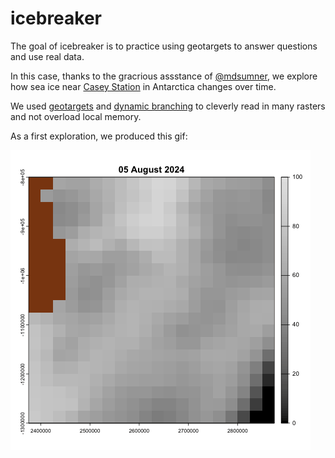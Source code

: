 
# icebreaker

<!-- badges: start -->
<!-- badges: end -->

The goal of icebreaker is to practice using geotargets to answer questions and use real data.

In this case, thanks to the gracrious assstance of [@mdsumner](https://github.com/mdsumner/), we explore how sea ice near [Casey Station](https://en.wikipedia.org/wiki/Casey_Station) in Antarctica changes over time.

We used [geotargets](https://github.com/njtierney/geotargets) and [dynamic branching](http://geotargets.njtierney.com/articles/tar_terra_tiles.html) to cleverly read in many rasters and not overload local memory.

As a first exploration, we produced this gif:

![Sea ice changes over time near Casey station](sea_ice.gif)
